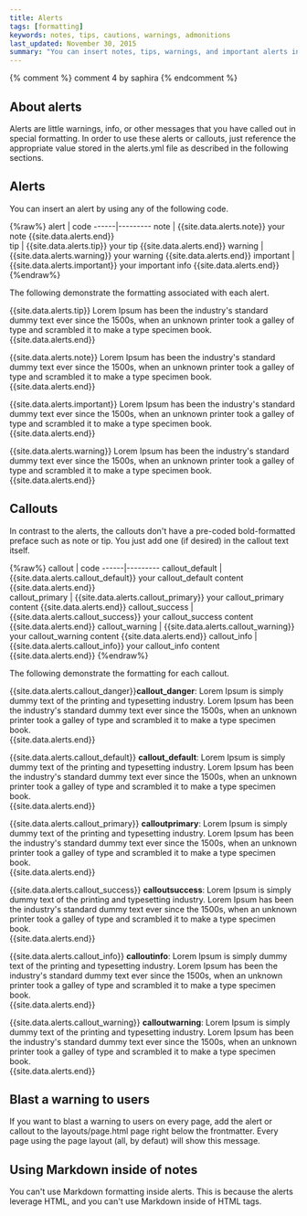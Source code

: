 ```yaml
---
title: Alerts
tags: [formatting]
keywords: notes, tips, cautions, warnings, admonitions
last_updated: November 30, 2015
summary: "You can insert notes, tips, warnings, and important alerts in your content. These notes are stored as shortcodes made available through the linksrefs.hmtl include."
---
```

{% comment %} comment 4 by saphira {% endcomment %}

## About alerts
Alerts are little warnings, info, or other messages that you have called out in special formatting. In order to use these alerts or callouts, just reference the appropriate value stored in the alerts.yml file as described in the following sections.

## Alerts

You can insert an alert by using any of the following code.

{%raw%}
alert | code
------|---------
note | {{site.data.alerts.note}} your note {{site.data.alerts.end}}  
tip | {{site.data.alerts.tip}} your tip {{site.data.alerts.end}} 
warning | {{site.data.alerts.warning}} your warning {{site.data.alerts.end}}
important | {{site.data.alerts.important}} your important info {{site.data.alerts.end}} 
{%endraw%}

The following demonstrate the formatting associated with each alert.

{{site.data.alerts.tip}} Lorem Ipsum has been the industry's standard dummy text ever since the 1500s, when an unknown printer took a galley of type and scrambled it to make a type specimen book. {{site.data.alerts.end}}

{{site.data.alerts.note}} Lorem Ipsum has been the industry's standard dummy text ever since the 1500s, when an unknown printer took a galley of type and scrambled it to make a type specimen book. {{site.data.alerts.end}}

{{site.data.alerts.important}} Lorem Ipsum has been the industry's standard dummy text ever since the 1500s, when an unknown printer took a galley of type and scrambled it to make a type specimen book. {{site.data.alerts.end}}

{{site.data.alerts.warning}} Lorem Ipsum has been the industry's standard dummy text ever since the 1500s, when an unknown printer took a galley of type and scrambled it to make a type specimen book. {{site.data.alerts.end}}

## Callouts

In contrast to the alerts, the callouts don't have a pre-coded bold-formatted preface such as note or tip. You just add one (if desired) in the callout text itself.

{%raw%}
callout | code
------|---------
callout_default | {{site.data.alerts.callout_default}} your callout_default content  {{site.data.alerts.end}}  
callout_primary | {{site.data.alerts.callout_primary}} your callout_primary content {{site.data.alerts.end}} 
callout_success | {{site.data.alerts.callout_success}} your callout_success content {{site.data.alerts.end}}
callout_warning | {{site.data.alerts.callout_warning}} your callout_warning content {{site.data.alerts.end}} 
callout_info | {{site.data.alerts.callout_info}} your callout_info content {{site.data.alerts.end}} 
{%endraw%}

The following demonstrate the formatting for each callout. 

{{site.data.alerts.callout_danger}}<b>callout_danger</b>: Lorem Ipsum is simply dummy text of the printing and typesetting industry. Lorem Ipsum has been the industry's standard dummy text ever since the 1500s, when an unknown printer took a galley of type and scrambled it to make a type specimen book.  
{{site.data.alerts.end}}


{{site.data.alerts.callout_default}}
<b>callout_default</b>: Lorem Ipsum is simply dummy text of the printing and typesetting industry. Lorem Ipsum has been the industry's standard dummy text ever since the 1500s, when an unknown printer took a galley of type and scrambled it to make a type specimen book.  
{{site.data.alerts.end}}

{{site.data.alerts.callout_primary}}
<b>calloutprimary</b>: Lorem Ipsum is simply dummy text of the printing and typesetting industry. Lorem Ipsum has been the industry's standard dummy text ever since the 1500s, when an unknown printer took a galley of type and scrambled it to make a type specimen book.  
{{site.data.alerts.end}}

{{site.data.alerts.callout_success}}
<b>calloutsuccess</b>: Lorem Ipsum is simply dummy text of the printing and typesetting industry. Lorem Ipsum has been the industry's standard dummy text ever since the 1500s, when an unknown printer took a galley of type and scrambled it to make a type specimen book.  
{{site.data.alerts.end}}

{{site.data.alerts.callout_info}}
<b>calloutinfo</b>: Lorem Ipsum is simply dummy text of the printing and typesetting industry. Lorem Ipsum has been the industry's standard dummy text ever since the 1500s, when an unknown printer took a galley of type and scrambled it to make a type specimen book.  
{{site.data.alerts.end}}

{{site.data.alerts.callout_warning}}
<b>calloutwarning</b>: Lorem Ipsum is simply dummy text of the printing and typesetting industry. Lorem Ipsum has been the industry's standard dummy text ever since the 1500s, when an unknown printer took a galley of type and scrambled it to make a type specimen book.  
{{site.data.alerts.end}}


## Blast a warning to users

If you want to blast a warning to users on every page, add the alert or callout to the layouts/page.html page right below the frontmatter. Every page using the page layout (all, by defaut) will show this message.

## Using Markdown inside of notes

You can't use Markdown formatting inside alerts. This is because the alerts leverage HTML, and you can't use Markdown inside of HTML tags.

